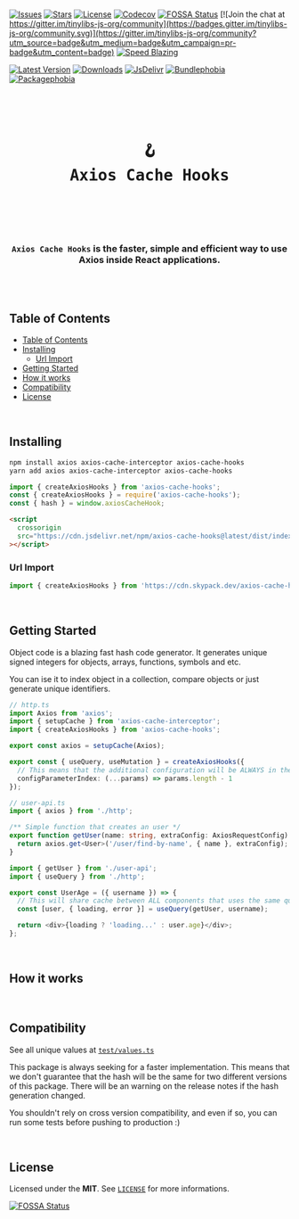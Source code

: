 <br />

[![Issues](https://img.shields.io/github/issues/arthurfiorette/tinylibs?logo=github&label=Issues)](https://github.com/arthurfiorette/tinylibs/issues)
[![Stars](https://img.shields.io/github/stars/arthurfiorette/tinylibs?logo=github&label=Stars)](https://github.com/arthurfiorette/tinylibs/stargazers)
[![License](https://img.shields.io/github/license/arthurfiorette/tinylibs?logo=githu&label=License)](https://github.com/arthurfiorette/tinylibs/blob/main/LICENSE)
[![Codecov](https://codecov.io/gh/arthurfiorette/tinylibs/branch/main/graph/badge.svg?token=ML0KGCU0VM)](https://codecov.io/gh/arthurfiorette/tinylibs)
[![FOSSA Status](https://app.fossa.com/api/projects/git%2Bgithub.com%2Farthurfiorette%2Ftinylibs.svg?type=shield)](https://app.fossa.com/projects/git%2Bgithub.com%2Farthurfiorette%2Ftinylibs?ref=badge_shield)
[![Join the chat at https://gitter.im/tinylibs-js-org/community](https://badges.gitter.im/tinylibs-js-org/community.svg)](https://gitter.im/tinylibs-js-org/community?utm_source=badge&utm_medium=badge&utm_campaign=pr-badge&utm_content=badge)
[![Speed Blazing](https://img.shields.io/badge/speed-blazing%20%F0%9F%94%A5-brightgreen.svg)](https://twitter.com/acdlite/status/974390255393505280)

[![Latest Version](https://img.shields.io/npm/v/object-code)](https://www.npmjs.com/package/object-code)
[![Downloads](https://img.shields.io/npm/dw/object-code)](https://www.npmjs.com/package/object-code)
[![JsDelivr](https://data.jsdelivr.com/v1/package/npm/object-code/badge?style=rounded)](https://www.jsdelivr.com/package/npm/object-code)
[![Bundlephobia](https://img.shields.io/bundlephobia/minzip/object-code/latest?style=flat)](https://bundlephobia.com/package/object-code@latest)
[![Packagephobia](https://packagephobia.com/badge?p=object-code@latest)](https://packagephobia.com/result?p=object-code@latest)

<br />

<div align="center">
  <pre>
  <h1>🪝<br />Axios Cache Hooks</h1>
  </pre>
  <br />
</div>

<h3 align="center">
  <code>Axios Cache Hooks</code> is the faster, simple and efficient way to use Axios inside React applications.
  <br />
  <br />
</h3>

<br />

## Table of Contents

- [Table of Contents](#table-of-contents)
- [Installing](#installing)
  - [Url Import](#url-import)
- [Getting Started](#getting-started)
- [How it works](#how-it-works)
- [Compatibility](#compatibility)
- [License](#license)

<br />

## Installing

```sh
npm install axios axios-cache-interceptor axios-cache-hooks
yarn add axios axios-cache-interceptor axios-cache-hooks
```

```js
import { createAxiosHooks } from 'axios-cache-hooks';
const { createAxiosHooks } = require('axios-cache-hooks');
const { hash } = window.axiosCacheHook;
```

```html
<script
  crossorigin
  src="https://cdn.jsdelivr.net/npm/axios-cache-hooks@latest/dist/index.umd.js"
></script>
```

### Url Import

```ts
import { createAxiosHooks } from 'https://cdn.skypack.dev/axios-cache-hooks@latest';
```

<br />

## Getting Started

Object code is a blazing fast hash code generator. It generates unique signed integers for
objects, arrays, functions, symbols and etc.

You can ise it to index object in a collection, compare objects or just generate unique
identifiers.

```ts
// http.ts
import Axios from 'axios';
import { setupCache } from 'axios-cache-interceptor';
import { createAxiosHooks } from 'axios-cache-hooks';

export const axios = setupCache(Axios);

export const { useQuery, useMutation } = createAxiosHooks({
  // This means that the additional configuration will be ALWAYS in the last parameter.
  configParameterIndex: (...params) => params.length - 1
});
```

```ts
// user-api.ts
import { axios } from './http';

/** Simple function that creates an user */
export function getUser(name: string, extraConfig: AxiosRequestConfig): Promise<User> {
  return axios.get<User>('/user/find-by-name', { name }, extraConfig);
}
```

```js
import { getUser } from './user-api';
import { useQuery } from './http';

export const UserAge = ({ username }) => {
  // This will share cache between ALL components that uses the same query and parameters.
  const [user, { loading, error }] = useQuery(getUser, username);

  return <div>{loading ? 'loading...' : user.age}</div>;
};
```

<br />

## How it works

<br />

## Compatibility

See all unique values at [`test/values.ts`](test/values.ts)

This package is always seeking for a faster implementation. This means that we don't
guarantee that the hash will be the same for two different versions of this package. There
will be an warning on the release notes if the hash generation changed.

You shouldn't rely on cross version compatibility, and even if so, you can run some tests
before pushing to production :)

<br />

## License

Licensed under the **MIT**. See [`LICENSE`](LICENSE) for more informations.

[![FOSSA Status](https://app.fossa.com/api/projects/git%2Bgithub.com%2Farthurfiorette%2Ftinylibs.svg?type=small)](https://app.fossa.com/projects/git%2Bgithub.com%2Farthurfiorette%2Ftinylibs?ref=badge_small)

<br />
